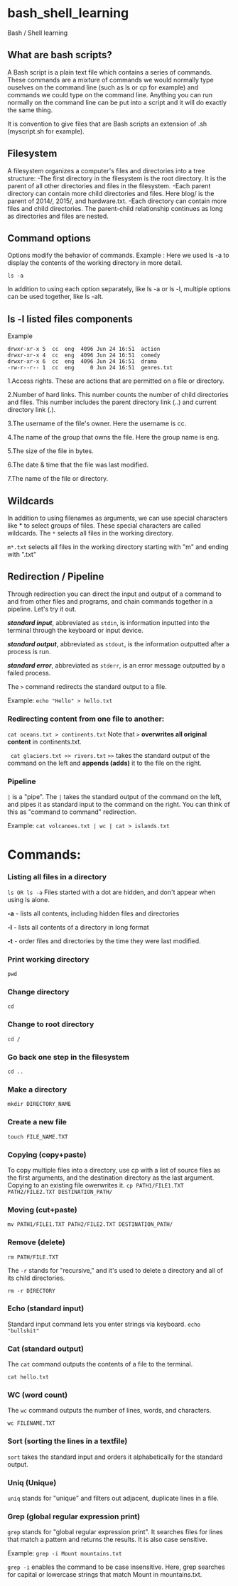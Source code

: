 # bash_shell_learning
Bash / Shell learning

## What are bash scripts?
A Bash script is a plain text file which contains a series of commands. These commands are a mixture of commands we would normally type ouselves on the command line (such as ls or cp for example) and commands we could type on the command line.
Anything you can run normally on the command line can be put into a script and it will do exactly the same thing.

It is convention to give files that are Bash scripts an extension of .sh (myscript.sh for example).

## Filesystem
A filesystem organizes a computer's files and directories into a tree structure:
-The first directory in the filesystem is the root directory. It is the parent of all other directories and files in the filesystem.
-Each parent directory can contain more child directories and files. Here blog/ is the parent of 2014/, 2015/, and hardware.txt.
-Each directory can contain more files and child directories. The parent-child relationship continues as long as directories and files are nested.

## Command options
Options modify the behavior of commands. 
Example : Here we used ls -a to display the contents of the working directory in more detail.

``` ls -a ```

In addition to using each option separately, like ls -a or ls -l, multiple options can be used together, like ls -alt.


## ls -l listed files components
Example
```
drwxr-xr-x 5  cc  eng  4096 Jun 24 16:51  action
drwxr-xr-x 4  cc  eng  4096 Jun 24 16:51  comedy
drwxr-xr-x 6  cc  eng  4096 Jun 24 16:51  drama
-rw-r--r-- 1  cc  eng     0 Jun 24 16:51  genres.txt
```
1.Access rights. These are actions that are permitted on a file or directory.

2.Number of hard links. This number counts the number of child directories and files. This number includes the parent directory link 
(..) and current directory link (.).

3.The username of the file's owner. Here the username is cc.

4.The name of the group that owns the file. Here the group name is eng.

5.The size of the file in bytes.

6.The date & time that the file was last modified.

7.The name of the file or directory.

## Wildcards
In addition to using filenames as arguments, we can use special characters like * to select groups of files. These special characters are called wildcards. The ```*``` selects all files in the working directory.

```m*.txt``` selects all files in the working directory starting with "m" and ending with ".txt"

## Redirection / Pipeline
Through redirection you can direct the input and output of a command to and from other files and programs, and chain commands together in a pipeline. Let's try it out.

***standard input***, abbreviated as ```stdin```, is information inputted into the terminal through the keyboard or input device.

***standard output***, abbreviated as ```stdout```, is the information outputted after a process is run.

***standard error***, abbreviated as ```stderr```, is an error message outputted by a failed process.

The ```>``` command redirects the standard output to a file. 

Example: ``` echo "Hello" > hello.txt ```

### Redirecting content from one file to another:
``` cat oceans.txt > continents.txt ```
Note that ```>``` **overwrites all original content** in continents.txt. 

```  cat glaciers.txt >> rivers.txt ```
```>>``` takes the standard output of the command on the left and **appends (adds)** it to the file on the right. 

### Pipeline
```|``` is a "pipe". The ```|``` takes the standard output of the command on the left, and pipes it as standard input to the command on the right. You can think of this as "command to command" redirection.

Example:
``` cat volcanoes.txt | wc | cat > islands.txt ```


# Commands:

### Listing all files in a directory
``` ls OR ls -a ``` 
Files started with a dot are hidden, and don't appear when using ls alone.

**-a** - lists all contents, including hidden files and directories

**-l** - lists all contents of a directory in long format

**-t** - order files and directories by the time they were last modified.

### Print working directory
``` pwd ```

### Change directory
``` cd ```

### Change to root directory
``` cd / ```

### Go back one step in the filesystem
``` cd .. ```

### Make a directory
``` mkdir DIRECTORY_NAME ```

### Create a new file
``` touch FILE_NAME.TXT ```

### Copying (copy+paste)
To copy multiple files into a directory, use cp with a list of source files as the first arguments, and the destination directory as the last argument.
Copying to an existing file owerwrites it.
``` cp PATH1/FILE1.TXT PATH2/FILE2.TXT DESTINATION_PATH/ ```

### Moving (cut+paste)
``` mv PATH1/FILE1.TXT PATH2/FILE2.TXT DESTINATION_PATH/ ```

### Remove (delete)
``` rm PATH/FILE.TXT ```

The ```-r``` stands for "recursive," and it's used to delete a directory and all of its child directories.

``` rm -r DIRECTORY ```

### Echo (standard input)
Standard input command lets you enter strings via keyboard.
``` echo "bullshit" ```

### Cat (standard output)
The ```cat``` command outputs the contents of a file to the terminal.

``` cat hello.txt ```

### WC (word count)
The ```wc``` command outputs the number of lines, words, and characters.

``` wc FILENAME.TXT ```

### Sort (sorting the lines in a textfile)
```sort``` takes the standard input and orders it alphabetically for the standard output.

### Uniq (Unique)
```uniq``` stands for "unique" and filters out adjacent, duplicate lines in a file. 

### Grep (global regular expression print)
```grep``` stands for "global regular expression print". It searches files for lines that match a pattern and returns the results. It is also case sensitive.

Example:
``` grep -i Mount mountains.txt ```

```grep -i``` enables the command to be case insensitive. Here, grep searches for capital or lowercase strings that match Mount in mountains.txt.
